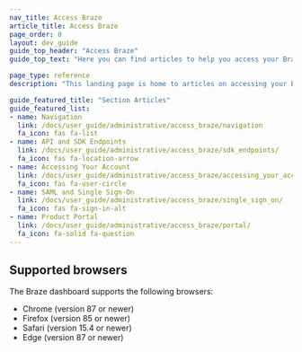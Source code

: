 ```yaml
---
nav_title: Access Braze
article_title: Access Braze
page_order: 0
layout: dev_guide
guide_top_header: "Access Braze"
guide_top_text: "Here you can find articles to help you access your Braze account or dashboard, such as logging into your account for the first time, double-checking your endpoints, resetting passwords, and more."

page_type: reference
description: "This landing page is home to articles on accessing your Braze account or dashboard. Here, you can find resources on SSO, login, Braze instances, SDK endpoints, password resetting, and more."

guide_featured_title: "Section Articles"
guide_featured_list:
- name: Navigation
  link: /docs/user_guide/administrative/access_braze/navigation
  fa_icon: fas fa-list
- name: API and SDK Endpoints
  link: /docs/user_guide/administrative/access_braze/sdk_endpoints/
  fa_icon: fas fa-location-arrow
- name: Accessing Your Account
  link: /docs/user_guide/administrative/access_braze/accessing_your_account/
  fa_icon: fas fa-user-circle
- name: SAML and Single Sign-On
  link: /docs/user_guide/administrative/access_braze/single_sign_on/
  fa_icon: fas fa-sign-in-alt
- name: Product Portal
  link: /docs/user_guide/administrative/access_braze/portal/
  fa_icon: fa-solid fa-question
---
```

## Supported browsers

The Braze dashboard supports the following browsers:
- Chrome (version 87 or newer)
- Firefox (version 85 or newer)
- Safari (version 15.4 or newer)
- Edge (version 87 or newer)

<br><br>